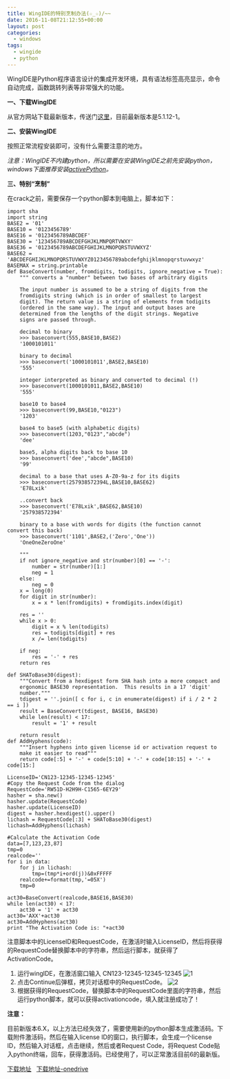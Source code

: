 ```yaml
---
title: WingIDE的特别烹制办法(☆_☆)/~~
date: 2016-11-08T21:12:55+00:00
layout: post
categories:
  - windows
tags:
  - wingide
  - python
---
```

WingIDE是Python程序语言设计的集成开发环境，具有语法标签高亮显示，命令自动完成，函数跳转列表等非常强大的功能。

**一、下载WingIDE**

从官方网站下载最新版本，传送门[这里](http://wingware.com/)，目前最新版本是5.1.12-1。

**二、安装WingIDE**

按照正常流程安装即可，没有什么需要注意的地方。

_注意：WingIDE不内建python，所以需要在安装WingIDE之前先安装python，windows下面推荐安装[activePython](http://www.activestate.com/activepython)。_
<!--more-->
**三、特别“烹制”**

在crack之前，需要保存一个python脚本到电脑上，脚本如下：
```
import sha
import string
BASE2 = '01'
BASE10 = '0123456789'
BASE16 = '0123456789ABCDEF'
BASE30 = '123456789ABCDEFGHJKLMNPQRTVWXY'
BASE36 = '0123456789ABCDEFGHIJKLMNOPQRSTUVWXYZ'
BASE62 = 'ABCDEFGHIJKLMNOPQRSTUVWXYZ0123456789abcdefghijklmnopqrstuvwxyz'
BASEMAX = string.printable
def BaseConvert(number, fromdigits, todigits, ignore_negative = True):
    """ converts a "number" between two bases of arbitrary digits

    The input number is assumed to be a string of digits from the
    fromdigits string (which is in order of smallest to largest
    digit). The return value is a string of elements from todigits
    (ordered in the same way). The input and output bases are
    determined from the lengths of the digit strings. Negative
    signs are passed through.

    decimal to binary
    >>> baseconvert(555,BASE10,BASE2)
    '1000101011'

    binary to decimal
    >>> baseconvert('1000101011',BASE2,BASE10)
    '555'

    integer interpreted as binary and converted to decimal (!)
    >>> baseconvert(1000101011,BASE2,BASE10)
    '555'

    base10 to base4
    >>> baseconvert(99,BASE10,"0123")
    '1203'

    base4 to base5 (with alphabetic digits)
    >>> baseconvert(1203,"0123","abcde")
    'dee'

    base5, alpha digits back to base 10
    >>> baseconvert('dee',"abcde",BASE10)
    '99'

    decimal to a base that uses A-Z0-9a-z for its digits
    >>> baseconvert(257938572394L,BASE10,BASE62)
    'E78Lxik'

    ..convert back
    >>> baseconvert('E78Lxik',BASE62,BASE10)
    '257938572394'

    binary to a base with words for digits (the function cannot convert this back)
    >>> baseconvert('1101',BASE2,('Zero','One'))
    'OneOneZeroOne'

    """
    if not ignore_negative and str(number)[0] == '-':
        number = str(number)[1:]
        neg = 1
    else:
        neg = 0
    x = long(0)
    for digit in str(number):
        x = x * len(fromdigits) + fromdigits.index(digit)

    res = ''
    while x > 0:
        digit = x % len(todigits)
        res = todigits[digit] + res
        x /= len(todigits)

    if neg:
        res = '-' + res
    return res

def SHAToBase30(digest):
    """Convert from a hexdigest form SHA hash into a more compact and
    ergonomic BASE30 representation.  This results in a 17 'digit'
    number."""
    tdigest = ''.join([ c for i, c in enumerate(digest) if i / 2 * 2 == i ])
    result = BaseConvert(tdigest, BASE16, BASE30)
    while len(result) < 17:
        result = '1' + result

    return result
def AddHyphens(code):
    """Insert hyphens into given license id or activation request to
    make it easier to read"""
    return code[:5] + '-' + code[5:10] + '-' + code[10:15] + '-' + code[15:]

LicenseID='CN123-12345-12345-12345'
#Copy the Request Code from the dialog
RequestCode='RW51D-H2H9H-C1565-6EY29'
hasher = sha.new()
hasher.update(RequestCode)
hasher.update(LicenseID)
digest = hasher.hexdigest().upper()
lichash = RequestCode[:3] + SHAToBase30(digest)
lichash=AddHyphens(lichash)

#Calculate the Activation Code
data=[7,123,23,87]
tmp=0
realcode=''
for i in data:
    for j in lichash:
        tmp=(tmp*i+ord(j))&0xFFFFF
    realcode+=format(tmp,'=05X')
    tmp=0

act30=BaseConvert(realcode,BASE16,BASE30)
while len(act30) < 17:
    act30 = '1' + act30
act30='AXX'+act30
act30=AddHyphens(act30)
print "The Activation Code is: "+act30
```

注意脚本中的LicenseID和RequestCode，在激活时输入LicenseID，然后将获得的RequestCode替换脚本中的字符串，然后运行脚本，就获得了ActivationCode。

1. 运行wingIDE，在激活窗口输入 CN123-12345-12345-12345
![1](https://res.cloudinary.com/the-backyard-of-stanley/image/upload/v1478581543/042514_0349_WingIDE1_ojutgi.png)
2. 点击Continue后弹框，拷贝对话框中的RequestCode。
![2](https://res.cloudinary.com/the-backyard-of-stanley/image/upload/v1478581683/042514_0349_WingIDE2_lds8pp.png)
3. 根据获得的RequestCode，替换脚本中的RequestCode里面的字符串，然后运行python脚本，就可以获得activationcode，填入就注册成功了！

**注意：**

目前新版本6.X，以上方法已经失效了，需要使用新的python脚本生成激活码。下载附件激活码，然后在输入license ID的窗口，执行脚本，会生成一个license ID，然后输入对话框，点击继续，然后或者Request Code，将Request Code贴入python终端，回车，获得激活码。已经使用了，可以正常激活目前6的最新版。

[下载地址](http://www.easysend.to/3eq)   [下载地址-onedrive](https://1drv.ms/u/s!Amx6iioDg2ithHErwisuK6Pvwnn6)